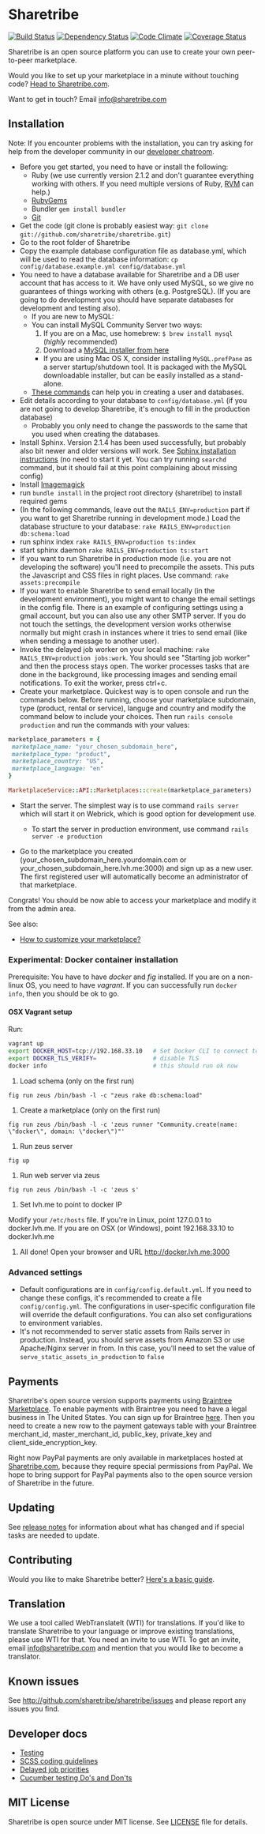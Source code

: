 # Sharetribe

[![Build Status](https://travis-ci.org/sharetribe/sharetribe.svg?branch=master)](https://travis-ci.org/sharetribe/sharetribe) [![Dependency Status](https://gemnasium.com/sharetribe/sharetribe.png)](https://gemnasium.com/sharetribe/sharetribe) [![Code Climate](https://codeclimate.com/github/sharetribe/sharetribe.png)](https://codeclimate.com/github/sharetribe/sharetribe) [![Coverage Status](https://coveralls.io/repos/sharetribe/sharetribe/badge.png)](https://coveralls.io/r/sharetribe/sharetribe)

Sharetribe is an open source platform you can use to create your own peer-to-peer marketplace.

Would you like to set up your marketplace in a minute without touching code? [Head to Sharetribe.com](https://www.sharetribe.com).

Want to get in touch? Email [info@sharetribe.com](mailto:info@sharetribe.com)


## Installation

Note: If you encounter problems with the installation, you can try asking for help from the developer community in our [developer chatroom](https://www.flowdock.com/invitations/4f606b0784e5758bfdb25c30515df47cff28f7d5-main).

* Before you get started, you need to have or install the following:
  * Ruby (we use currently version 2.1.2 and don't guarantee everything working with others. If you need multiple versions of Ruby, [RVM](https://rvm.io//) can help.)
  * [RubyGems](http://rubygems.org/)
  * Bundler `gem install bundler`
  * [Git](http://help.github.com/git-installation-redirect)
* Get the code (git clone is probably easiest way: `git clone git://github.com/sharetribe/sharetribe.git`)
* Go to the root folder of Sharetribe
* Copy the example database configuration file as database.yml, which will be used to read the database information: `cp config/database.example.yml config/database.yml`
* You need to have a database available for Sharetribe and a DB user account that has access to it. We have only used MySQL, so we give no guarantees of things working with others (e.g. PostgreSQL). (If you are going to do development you should have separate databases for development and testing also).
  * If you are new to MySQL:
  * You can install MySQL Community Server two ways:
      1. If you are on a Mac, use homebrew: `$ brew install mysql` (*highly* recommended)
      2. Download a [MySQL installer from here](http://dev.mysql.com/downloads/mysql/)
    * If you are using Mac OS X, consider installing `MySQL.prefPane` as a server startup/shutdown tool. It is packaged with the MySQL downloadable installer, but can be easily installed as a stand-alone.
  * [These commands](https://gist.github.com/804314) can help you in creating a user and databases.
* Edit details according to your database to `config/database.yml` (if you are not going to develop Sharetribe, it's enough to fill in the production database)
  * Probably you only need to change the passwords to the same that you used when creating the databases.
* Install Sphinx. Version 2.1.4 has been used successfully, but probably also bit newer and older versions will work. See [Sphinx installation instructions](http://pat.github.com/ts/en/installing_sphinx.html) (no need to start it yet. You can try running `searchd` command, but it should fail at this point complaining about missing config)
* Install [Imagemagick](http://www.imagemagick.org)
* run `bundle install` in the project root directory (sharetribe) to install required gems
* (In the following commands, leave out the `RAILS_ENV=production` part if you want to get Sharetribe running in development mode.) Load the database structure to your database: `rake RAILS_ENV=production db:schema:load`
* run sphinx index `rake RAILS_ENV=production ts:index`
* start sphinx daemon `rake RAILS_ENV=production ts:start`
* If you want to run Sharetribe in production mode (i.e. you are not developing the software) you'll need to precompile the assets. This puts the Javascript and CSS files in right places. Use command: `rake assets:precompile`
* If you want to enable Sharetribe to send email locally (in the development environment), you might want to change the email settings in the config file. There is an example of configuring settings using a gmail account, but you can also use any other SMTP server. If you do not touch the settings, the development version works otherwise normally but might crash in instances where it tries to send email (like when sending a message to another user).
* Invoke the delayed job worker on your local machine: `rake RAILS_ENV=production jobs:work`. You should see "Starting job worker" and then the process stays open. The worker processes tasks that are done in the background, like processing images and sending email notifications. To exit the worker, press ctrl+c.
* Create your marketplace. Quickest way is to open console and run the commands below. Before running, choose your marketplace subdomain, type (product, rental or service), languge and country and modify the command below to include your choices. Then run `rails console production` and run the commands with your values:

```ruby
marketplace_parameters = {
 marketplace_name: "your_chosen_subdomain_here",
 marketplace_type: "product",
 marketplace_country: "US",
 marketplace_language: "en"
}

MarketplaceService::API::Marketplaces::create(marketplace_parameters)

```
* Start the server. The simplest way is to use command `rails server` which will start it on Webrick, which is good option for development use.
  * To start the server in production environment, use command `rails server -e production`



* Go to the marketplace you created (your\_chosen\_subdomain\_here.yourdomain.com or your\_chosen\_subdomain_here.lvh.me:3000) and sign up as a new user. The first registered user will automatically become an administrator of that marketplace.

Congrats! You should be now able to access your marketplace and modify it from the admin area.

See also:

* [How to customize your marketplace?](docs/customize-marketplace.md)

### Experimental: Docker container installation

Prerequisite: You have to have _docker_ and _fig_ installed. If you are on a non-linux OS, you need to have _vagrant_. If you can successfully run `docker info`, then you should be ok to go.

#### OSX Vagrant setup

Run:

```bash
vagrant up
export DOCKER_HOST=tcp://192.168.33.10   # Set Docker CLI to connect to Vagrant box. This IP is set in Vagrantfile
export DOCKER_TLS_VERIFY=                # disable TLS
docker info                              # this should run ok now
```

1. Load schema (only on the first run)

  `fig run zeus /bin/bash -l -c "zeus rake db:schema:load"`

1. Create a marketplace (only on the first run)

  `fig run zeus /bin/bash -l -c 'zeus runner "Community.create(name: \"docker\", domain: \"docker\")"'`

1. Run zeus server

  `fig up`

1. Run web server via zeus

  `fig run zeus /bin/bash -l -c 'zeus s'`

1. Set lvh.me to point to docker IP

  Modify your `/etc/hosts` file. If you're in Linux, point 127.0.0.1 to docker.lvh.me. If you are on OSX (or Windows), point 192.168.33.10 to docker.lvh.me

1. All done! Open your browser and URL http://docker.lvh.me:3000

### Advanced settings

* Default configurations are in `config/config.default.yml`. If you need to change these configs, it's recommended to create a file `config/config.yml`. The configurations in user-specific configuration file will override the default configurations. You can also set configurations to environment variables.
* It's not recommended to server static assets from Rails server in production. Instead, you should serve assets from Amazon S3 or use Apache/Nginx server in from. In this case, you'll need to set the value of `serve_static_assets_in_production` to `false`

## Payments

Sharetribe's open source version supports payments using [Braintree Marketplace](https://www.braintreepayments.com/features/marketplace). To enable payments with Braintree you need to have a legal business in The United States. You can sign up for Braintree [here](https://signups.braintreepayments.com/). Then you need to create a new row to the payment gateways table with your Braintree merchant_id, master_merchant_id, public_key, private_key and client_side_encryption_key.

Right now PayPal payments are only available in marketplaces hosted at [Sharetribe.com](https://www.sharetribe.com), because they require special permissions from PayPal. We hope to bring support for PayPal payments also to the open source version of Sharetribe in the future.

## Updating

See [release notes](RELEASE_NOTES.md) for information about what has changed and if special tasks are needed to update.

## Contributing

Would you like to make Sharetribe better? [Here's a basic guide](CONTRIBUTING.md).

## Translation

We use a tool called WebTranslateIt (WTI) for translations. If you'd like to translate Sharetribe to your language or improve existing translations, please use WTI for that. You need an invite to use WTI. To get an invite, email info@sharetribe.com and mention that you would like to become a translator.

## Known issues

See http://github.com/sharetribe/sharetribe/issues and please report any issues you find.

## Developer docs

* [Testing](docs/testing.md)
* [SCSS coding guidelines](docs/scss-coding-guidelines.md)
* [Delayed job priorities](docs/delayed-job-priorities.md)
* [Cucumber testing Do's and Don'ts](docs/cucumber-do-dont.md)

## MIT License

Sharetribe is open source under MIT license. See [LICENSE](LICENSE) file for details.
